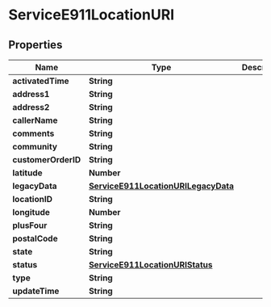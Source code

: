 

# ServiceE911LocationURI


## Properties

| Name | Type | Description | Notes |
|------------ | ------------- | ------------- | -------------|
|**activatedTime** | **String** |  |  [optional] |
|**address1** | **String** |  |  [optional] |
|**address2** | **String** |  |  [optional] |
|**callerName** | **String** |  |  [optional] |
|**comments** | **String** |  |  [optional] |
|**community** | **String** |  |  [optional] |
|**customerOrderID** | **String** |  |  [optional] |
|**latitude** | **Number** |  |  [optional] |
|**legacyData** | [**ServiceE911LocationURILegacyData**](ServiceE911LocationURILegacyData.md) |  |  [optional] |
|**locationID** | **String** |  |  [optional] |
|**longitude** | **Number** |  |  [optional] |
|**plusFour** | **String** |  |  [optional] |
|**postalCode** | **String** |  |  [optional] |
|**state** | **String** |  |  [optional] |
|**status** | [**ServiceE911LocationURIStatus**](ServiceE911LocationURIStatus.md) |  |  [optional] |
|**type** | **String** |  |  [optional] |
|**updateTime** | **String** |  |  [optional] |



